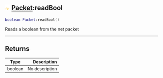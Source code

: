 ## ![shared](.gitbook/assets/shared.png) [Packet](./readme/Packet/README.md):readBool

```lua
boolean Packet:readBool()
```

Reads a boolean from the net packet

------
## Returns

| Type   | Description |
| ------ | ----------: |
| boolean | No description |

